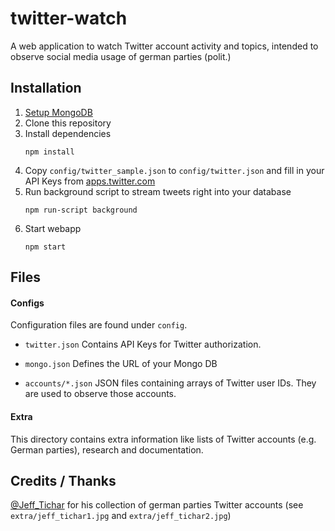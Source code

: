 # twitter-watch

A web application to watch Twitter account activity and topics, intended to observe social media usage of german parties (polit.) 

## Installation

1. [Setup MongoDB](https://docs.mongodb.org/manual/installation/#tutorials)
2. Clone this repository
3. Install dependencies
    ```
    npm install
    ```
4. Copy `config/twitter_sample.json` to `config/twitter.json` and fill in your API Keys from [apps.twitter.com](https://apps.twitter.com/)
5. Run background script to stream tweets right into your database
    ```
    npm run-script background
    ```
6. Start webapp
    ```
    npm start
    ```

## Files

#### Configs

Configuration files are found under `config`.

* `twitter.json`
    Contains API Keys for Twitter authorization.
    
    
* `mongo.json`
    Defines the URL of your Mongo DB
    
    
* `accounts/*.json`
    JSON files containing arrays of Twitter user IDs. They are used to observe those accounts.
    
#### Extra

This directory contains extra information like lists of Twitter accounts (e.g. German parties), research and documentation. 

## Credits / Thanks

[@Jeff_Tichar](https://twitter.com/jeff_tichar) for his collection of german parties Twitter accounts (see `extra/jeff_tichar1.jpg` and `extra/jeff_tichar2.jpg`)